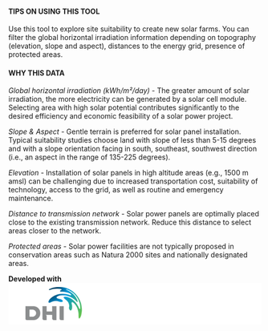 #### TIPS ON USING THIS TOOL
Use this tool to explore site suitability to create new solar farms. You can filter the global horizontal irradiation information depending on topography (elevation, slope and aspect),  distances to the energy grid, presence of protected areas. 


#### WHY THIS DATA
*Global horizontal irradiation (kWh/m²/day)* - The greater amount of solar irradiation, the more electricity can be generated by a solar cell module. Selecting area with high solar potential contributes significantly to the desired efficiency and economic feasibility of a solar power project.  

*Slope & Aspect* - Gentle terrain is preferred for solar panel installation. Typical suitability studies choose land with slope of less than 5-15 degrees and with a slope orientation facing in south, southeast, southwest direction (i.e., an aspect in the range of 135-225 degrees).

*Elevation* - Installation of solar panels in high altitude areas (e.g., 1500 m amsl) can be challenging due to increased transportation cost, suitability of technology, access to the grid, as well as routine and emergency maintenance.

*Distance to transmission network* - Solar power panels are optimally placed close to the existing transmission network. Reduce this distance to select areas closer to the network.

*Protected areas* - Solar power facilities are not typically proposed in conservation areas such as Natura 2000 sites and nationally designated areas.

**Developed with**  
![](https://github.com/eurodatacube/eodash-assets/blob/main/collections/gtif-logos/dhi_row.png)
